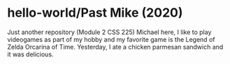 # hello-world/Past Mike (2020)
Just another repository (Module 2 CSS 225)
Michael here, I like to play videogames as part of my hobby and my favorite game is the Legend of Zelda Orcarina of Time.
Yesterday, I ate a chicken parmesan sandwich and it was delicious.
